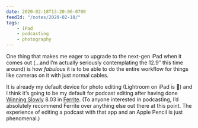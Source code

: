```yaml
---
date: 2020-02-18T13:20:00-0700
feedId: "/notes/2020-02-18/"
tags:
    - iPad
    - podcasting
    - photography
---
```


One thing that makes me eager to upgrade to the next-gen iPad when it comes out (…and I’m actually seriously contemplating the 12.9″ this time around) is how *fabulous* it is to be able to do the entire workflow for things like cameras on it with just normal cables.

It is already my default device for photo editing (Lightroom on iPad is 💯) and I think it’s going to be my default for podcast editing after having done [Winning Slowly](https://winningslowly.org) 8.03 in [Ferrite](https://www.wooji-juice.com/products/ferrite/). (To anyone interested in podcasting, I’d absolutely recommend Ferrite over anything else out there at this point. The experience of editing a podcast with that app and an Apple Pencil is just phenomenal.)
